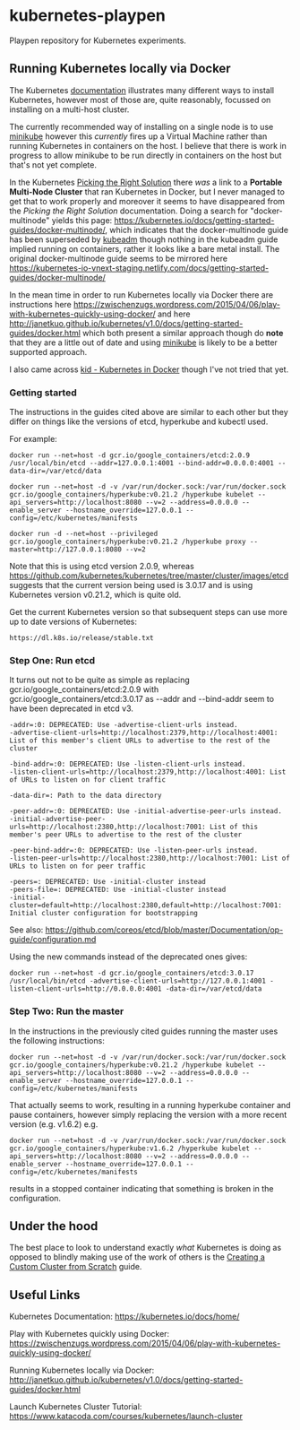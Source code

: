 # kubernetes-playpen
Playpen repository for Kubernetes experiments.

## Running Kubernetes locally via Docker
The Kubernetes [documentation](https://kubernetes.io/docs/home/) illustrates many different ways to install Kubernetes, however most of those are, quite reasonably, focussed on installing on a multi-host cluster.

The currently recommended way of installing on a single node is to use [minikube](https://github.com/kubernetes/minikube) however this *currently* fires up a Virtual Machine rather than running Kubernetes in containers on the host. I believe that there is work in progress to allow minikube to be run directly in containers on the host but that's not yet complete.


In the Kubernetes [Picking the Right Solution](https://kubernetes.io/docs/setup/pick-right-solution/) there *was* a link to a **Portable Multi-Node Cluster** that ran Kubernetes in Docker, but I never managed to get that to work properly and moreover it seems to have disappeared from the *Picking the Right Solution* documentation. Doing a search for "docker-multinode" yields this page: https://kubernetes.io/docs/getting-started-guides/docker-multinode/, which indicates that the docker-multinode guide has been superseded by [kubeadm](https://kubernetes.io/docs/getting-started-guides/kubeadm/) though nothing in the kubeadm guide implied running on containers, rather it looks like a bare metal install. The original docker-multinode guide seems to be mirrored here https://kubernetes-io-vnext-staging.netlify.com/docs/getting-started-guides/docker-multinode/


In the mean time in order to run Kubernetes locally via Docker there are instructions here https://zwischenzugs.wordpress.com/2015/04/06/play-with-kubernetes-quickly-using-docker/ and here http://janetkuo.github.io/kubernetes/v1.0/docs/getting-started-guides/docker.html which both present a similar approach though do **note** that they are a little out of date and using [minikube](https://github.com/kubernetes/minikube) is likely to be a better supported approach.

I also came across [kid - Kubernetes in Docker](https://github.com/vyshane/kid) though I've not tried that yet.



### Getting started

The instructions in the guides cited above are similar to each other but they differ on things like the versions of etcd, hyperkube and kubectl used.

For example:
```
docker run --net=host -d gcr.io/google_containers/etcd:2.0.9 /usr/local/bin/etcd --addr=127.0.0.1:4001 --bind-addr=0.0.0.0:4001 --data-dir=/var/etcd/data
```
```
docker run --net=host -d -v /var/run/docker.sock:/var/run/docker.sock  gcr.io/google_containers/hyperkube:v0.21.2 /hyperkube kubelet --api_servers=http://localhost:8080 --v=2 --address=0.0.0.0 --enable_server --hostname_override=127.0.0.1 --config=/etc/kubernetes/manifests
```
```
docker run -d --net=host --privileged gcr.io/google_containers/hyperkube:v0.21.2 /hyperkube proxy --master=http://127.0.0.1:8080 --v=2
```

Note that this is using etcd version 2.0.9, whereas https://github.com/kubernetes/kubernetes/tree/master/cluster/images/etcd suggests that the current version being used is 3.0.17 and is using Kubernetes version v0.21.2, which is quite old.


Get the current Kubernetes version so that subsequent steps can use more up to date versions of Kubernetes:
```
https://dl.k8s.io/release/stable.txt
```

### Step One: Run etcd

It turns out not to be quite as simple as replacing gcr.io/google_containers/etcd:2.0.9 with gcr.io/google_containers/etcd:3.0.17 as --addr and --bind-addr seem to have been deprecated in etcd v3.
```
-addr=:0: DEPRECATED: Use -advertise-client-urls instead.
-advertise-client-urls=http://localhost:2379,http://localhost:4001: List of this member's client URLs to advertise to the rest of the cluster

-bind-addr=:0: DEPRECATED: Use -listen-client-urls instead.
-listen-client-urls=http://localhost:2379,http://localhost:4001: List of URLs to listen on for client traffic

-data-dir=: Path to the data directory

-peer-addr=:0: DEPRECATED: Use -initial-advertise-peer-urls instead.
-initial-advertise-peer-urls=http://localhost:2380,http://localhost:7001: List of this member's peer URLs to advertise to the rest of the cluster

-peer-bind-addr=:0: DEPRECATED: Use -listen-peer-urls instead.
-listen-peer-urls=http://localhost:2380,http://localhost:7001: List of URLs to listen on for peer traffic

-peers=: DEPRECATED: Use -initial-cluster instead
-peers-file=: DEPRECATED: Use -initial-cluster instead
-initial-cluster=default=http://localhost:2380,default=http://localhost:7001: Initial cluster configuration for bootstrapping
```
See also: https://github.com/coreos/etcd/blob/master/Documentation/op-guide/configuration.md

Using the new commands instead of the deprecated ones gives:
```
docker run --net=host -d gcr.io/google_containers/etcd:3.0.17 /usr/local/bin/etcd -advertise-client-urls=http://127.0.0.1:4001 -listen-client-urls=http://0.0.0.0:4001 -data-dir=/var/etcd/data
```

### Step Two: Run the master
In the instructions in the previously cited guides running the master uses the following instructions:
```
docker run --net=host -d -v /var/run/docker.sock:/var/run/docker.sock  gcr.io/google_containers/hyperkube:v0.21.2 /hyperkube kubelet --api_servers=http://localhost:8080 --v=2 --address=0.0.0.0 --enable_server --hostname_override=127.0.0.1 --config=/etc/kubernetes/manifests
```

That actually seems to work, resulting in a running hyperkube container and pause containers, however simply replacing the version with a more recent version (e.g. v1.6.2) e.g.

```
docker run --net=host -d -v /var/run/docker.sock:/var/run/docker.sock  gcr.io/google_containers/hyperkube:v1.6.2 /hyperkube kubelet --api_servers=http://localhost:8080 --v=2 --address=0.0.0.0 --enable_server --hostname_override=127.0.0.1 --config=/etc/kubernetes/manifests
```

results in a stopped container indicating that something is broken in the configuration.



## Under the hood
The best place to look to understand exactly *what* Kubernetes is doing as opposed to blindly making use of the work of others is the [Creating a Custom Cluster from Scratch](https://kubernetes.io/docs/getting-started-guides/scratch/) guide.


## Useful Links
Kubernetes Documentation: https://kubernetes.io/docs/home/

Play with Kubernetes quickly using Docker: https://zwischenzugs.wordpress.com/2015/04/06/play-with-kubernetes-quickly-using-docker/

Running Kubernetes locally via Docker: http://janetkuo.github.io/kubernetes/v1.0/docs/getting-started-guides/docker.html

Launch Kubernetes Cluster Tutorial: https://www.katacoda.com/courses/kubernetes/launch-cluster



